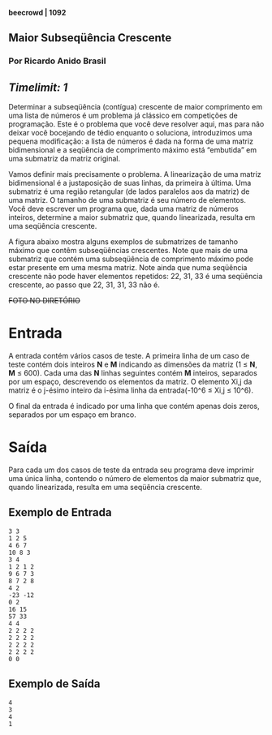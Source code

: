 **beecrowd | 1092**
## Maior Subseqüência Crescente
### Por Ricardo Anido  Brasil
_Timelimit: 1_
---

Determinar a subseqüência (contígua) crescente de maior comprimento em uma lista de números é um problema já clássico em competições de programação. Este é o problema que você deve resolver aqui, mas para não deixar você bocejando de tédio enquanto o soluciona, introduzimos uma pequena modificação: a lista de números é dada na forma de uma matriz bidimensional e a seqüência de comprimento máximo está “embutida” em uma submatriz da matriz original.

Vamos definir mais precisamente o problema. A linearização de uma matriz bidimensional é a justaposição de suas linhas, da primeira à última. Uma submatriz é uma região retangular (de lados paralelos aos da matriz) de uma matriz. O tamanho de uma submatriz é seu número de elementos. Você deve escrever um programa que, dada uma matriz de números inteiros, determine a maior submatriz que, quando linearizada, resulta em uma seqüência crescente.

A figura abaixo mostra alguns exemplos de submatrizes de tamanho máximo que contêm subseqüências crescentes. Note que mais de uma submatriz que contém uma subseqüência de comprimento máximo pode estar presente em uma mesma matriz. Note ainda que numa seqüência crescente não pode haver elementos repetidos: 22, 31, 33 é uma seqüência crescente, ao passo que 22, 31, 31, 33 não é.

~~FOTO NO DIRETÓRIO~~

# Entrada

A entrada contém vários casos de teste. A primeira linha de um caso de teste contém dois inteiros **N** e **M** indicando as dimensões da matriz (1 ≤ **N**, **M** ≤ 600). Cada uma das **N** linhas seguintes contém **M** inteiros, separados por um espaço, descrevendo os elementos da matriz. O elemento Xi,j da matriz é o j-ésimo inteiro da i-ésima linha da entrada(-10^6 ≤ Xi,j ≤ 10^6).

O final da entrada é indicado por uma linha que contém apenas dois zeros, separados por um espaço em branco.

# Saída

Para cada um dos casos de teste da entrada seu programa deve imprimir uma única linha, contendo o número de elementos da maior submatriz que, quando linearizada, resulta em uma seqüência crescente.

## Exemplo de Entrada

```
3 3
1 2 5
4 6 7
10 8 3
3 4
1 2 1 2
9 6 7 3
8 7 2 8
4 2
-23 -12
0 2
16 15
57 33
4 4
2 2 2 2
2 2 2 2
2 2 2 2
2 2 2 2
0 0
```

## Exemplo de Saída

```
4
3
4
1
```